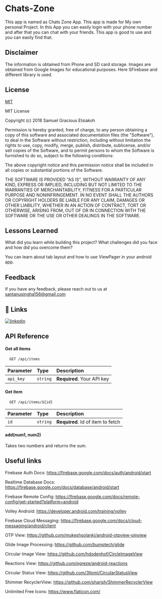 # Chats-Zone

This app is named as Chats Zone App. This app is made for My own personal Project.
In this App you can easily login with your phone number and after that you can chat with your friends.
This app is good to use and you can easily find that.


## Disclaimer

The information is obtained from Phone and SD card storage.
Images are obtained from Google Images for educational purposes.
Here SFirebase and different library is used.
## License

[MIT](https://choosealicense.com/licenses/mit/)

MIT License

Copyright (c) 2018 Samuel Gracious Etsiakoh

Permission is hereby granted, free of charge, to any person obtaining a copy
of this software and associated documentation files (the "Software"), to deal
in the Software without restriction, including without limitation the rights
to use, copy, modify, merge, publish, distribute, sublicense, and/or sell
copies of the Software, and to permit persons to whom the Software is
furnished to do so, subject to the following conditions:

The above copyright notice and this permission notice shall be included in all
copies or substantial portions of the Software.

THE SOFTWARE IS PROVIDED "AS IS", WITHOUT WARRANTY OF ANY KIND, EXPRESS OR
IMPLIED, INCLUDING BUT NOT LIMITED TO THE WARRANTIES OF MERCHANTABILITY,
FITNESS FOR A PARTICULAR PURPOSE AND NONINFRINGEMENT. IN NO EVENT SHALL THE
AUTHORS OR COPYRIGHT HOLDERS BE LIABLE FOR ANY CLAIM, DAMAGES OR OTHER
LIABILITY, WHETHER IN AN ACTION OF CONTRACT, TORT OR OTHERWISE, ARISING FROM,
OUT OF OR IN CONNECTION WITH THE SOFTWARE OR THE USE OR OTHER DEALINGS IN THE
SOFTWARE.


## Lessons Learned

What did you learn while building this project? What challenges did you face and how did you overcome them?

You can learn about tab layout and how to use ViewPager in your android app.
## Feedback

If you have any feedback, please reach out to us at santanusingha156@gmail.com


## 🔗 Links

[![linkedin](https://img.shields.io/badge/https://www.linkedin.com/in/santanu-singha-43384a198/)](https://www.linkedin.com/)



## API Reference

#### Get all items

```https://newsapi.org/
  GET /api/items
```

| Parameter | Type     | Description                |
| :-------- | :------- | :------------------------- |
| `api_key` | `string` | **Required**. Your API key |

#### Get item

```http
  GET /api/items/${id}
```

| Parameter | Type     | Description                       |
| :-------- | :------- | :-------------------------------- |
| `id`      | `string` | **Required**. Id of item to fetch |

#### add(num1, num2)

Takes two numbers and returns the sum.


## Useful links

Firebase Auth Docs: https://firebase.google.com/docs/auth/android/start

Realtime Database Docs: https://firebase.google.com/docs/database/android/start

Firebase Remote Config: https://firebase.google.com/docs/remote-config/get-started?platform=android

Volley Android: https://developer.android.com/training/volley

Firebase Cloud Messaging: https://firebase.google.com/docs/cloud-messaging/android/client

OTP View: https://github.com/mukeshsolanki/android-otpview-pinview

Glide Image Processing: https://github.com/bumptech/glide

Circular Image View: https://github.com/hdodenhof/CircleImageView

Reactions View: https://github.com/pgreze/android-reactions

Circular Status View: https://github.com/3llomi/CircularStatusView

Shimmer RecyclerView: https://github.com/sharish/ShimmerRecyclerView

Unlimited Free Icons: https://www.flaticon.com/
